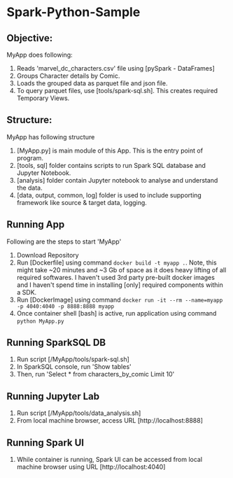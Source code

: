 # Spark-Python-Sample

## Objective:

MyApp does following:

1. Reads 'marvel_dc_characters.csv' file using [pySpark - DataFrames]
2. Groups Character details by Comic.
3. Loads the grouped data as parquet file and json file.
4. To query parquet files, use [tools/spark-sql.sh]. This creates required Temporary Views.

## Structure:

MyApp has following structure

1. [MyApp.py] is main module of this App. This is the entry point of program.
2. [tools, sql] folder contains scripts to run Spark SQL database and Jupyter Notebook.
3. [analysis] folder contain Jupyter notebook to analyse and understand the data.
4. [data, output, common, log] folder is used to include supporting framework like source & target data, logging.

## Running App

Following are the steps to start 'MyApp'

1. Download Repository
2. Run [Dockerfile] using command `docker build -t myapp .`. Note, this might take ~20 minutes and ~3 Gb of space as it does heavy lifting of all required softwares. I haven't used 3rd party pre-built docker images and I haven't spend time in installing [only] required components within a SDK.
3. Run [DockerImage] using command `docker run -it --rm --name=myapp -p 4040:4040 -p 8888:8888 myapp`
4. Once container shell [bash] is active, run application using command `python MyApp.py`

## Running SparkSQL DB

1. Run script [/MyApp/tools/spark-sql.sh]
2. In SparkSQL console, run 'Show tables'
2. Then, run 'Select * from characters_by_comic Limit 10'

## Running Jupyter Lab

1. Run script [/MyApp/tools/data_analysis.sh]
2. From local machine browser, access URL [http://localhost:8888]

## Running Spark UI

1. While container is running, Spark UI can be accessed from local machine browser using URL [http://localhost:4040]
